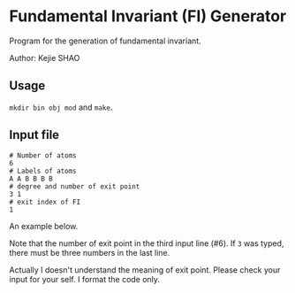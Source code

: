 # Fundamental Invariant (FI) Generator
Program for the generation of fundamental invariant.

Author: Kejie SHAO

## Usage
`mkdir bin obj mod` and `make`. 

## Input file

    # Number of atoms
    6
    # Labels of atoms
    A A B B B B 
    # degree and number of exit point
    3 1
    # exit index of FI
    1

An example below. 

Note that the number of exit point in the third input line (#6). If `3` was typed, there must be three numbers in the last line. 

Actually I doesn't understand the meaning of exit point. Please check your input for your self. I format the code only. 

